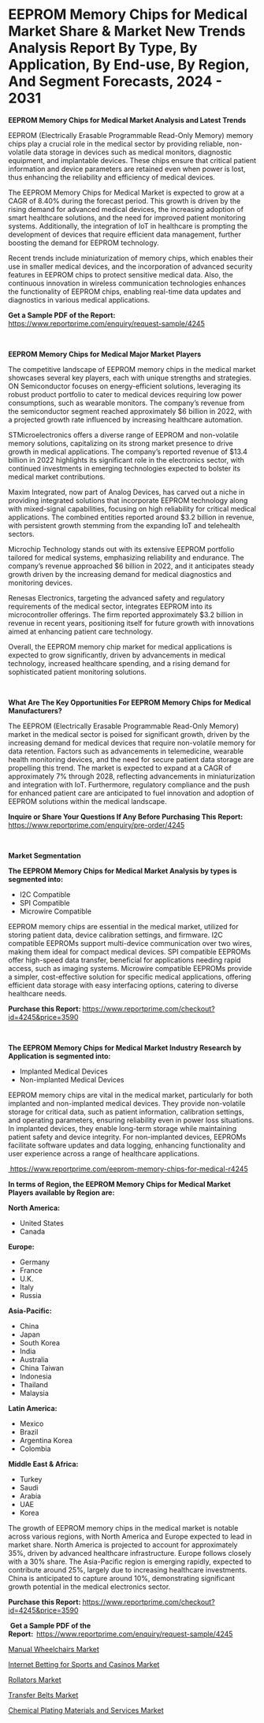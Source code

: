 <p><h1>EEPROM Memory Chips for Medical Market Share & Market New Trends Analysis Report By Type, By Application, By End-use, By Region, And Segment Forecasts, 2024 - 2031</h1></p><p><strong>EEPROM Memory Chips for Medical Market Analysis and Latest Trends</strong></p>
<p><p>EEPROM (Electrically Erasable Programmable Read-Only Memory) memory chips play a crucial role in the medical sector by providing reliable, non-volatile data storage in devices such as medical monitors, diagnostic equipment, and implantable devices. These chips ensure that critical patient information and device parameters are retained even when power is lost, thus enhancing the reliability and efficiency of medical devices.</p><p>The EEPROM Memory Chips for Medical Market is expected to grow at a CAGR of 8.40% during the forecast period. This growth is driven by the rising demand for advanced medical devices, the increasing adoption of smart healthcare solutions, and the need for improved patient monitoring systems. Additionally, the integration of IoT in healthcare is prompting the development of devices that require efficient data management, further boosting the demand for EEPROM technology.</p><p>Recent trends include miniaturization of memory chips, which enables their use in smaller medical devices, and the incorporation of advanced security features in EEPROM chips to protect sensitive medical data. Also, the continuous innovation in wireless communication technologies enhances the functionality of EEPROM chips, enabling real-time data updates and diagnostics in various medical applications.</p></p>
<p><strong>Get a Sample PDF of the Report:&nbsp;</strong> <a href="https://www.reportprime.com/enquiry/request-sample/4245?utm_campaign=1835&utm_medium=2&utm_source=Github&utm_content=ia&utm_term=27112024&utm_id=eeprom-memory-chips-for-medical">https://www.reportprime.com/enquiry/request-sample/4245</a></p>
<p>&nbsp;</p>
<p><strong>EEPROM Memory Chips for Medical Major Market Players</strong></p>
<p><p>The competitive landscape of EEPROM memory chips in the medical market showcases several key players, each with unique strengths and strategies. ON Semiconductor focuses on energy-efficient solutions, leveraging its robust product portfolio to cater to medical devices requiring low power consumptions, such as wearable monitors. The company’s revenue from the semiconductor segment reached approximately $6 billion in 2022, with a projected growth rate influenced by increasing healthcare automation.</p><p>STMicroelectronics offers a diverse range of EEPROM and non-volatile memory solutions, capitalizing on its strong market presence to drive growth in medical applications. The company’s reported revenue of $13.4 billion in 2022 highlights its significant role in the electronics sector, with continued investments in emerging technologies expected to bolster its medical market contributions.</p><p>Maxim Integrated, now part of Analog Devices, has carved out a niche in providing integrated solutions that incorporate EEPROM technology along with mixed-signal capabilities, focusing on high reliability for critical medical applications. The combined entities reported around $3.2 billion in revenue, with persistent growth stemming from the expanding IoT and telehealth sectors.</p><p>Microchip Technology stands out with its extensive EEPROM portfolio tailored for medical systems, emphasizing reliability and endurance. The company’s revenue approached $6 billion in 2022, and it anticipates steady growth driven by the increasing demand for medical diagnostics and monitoring devices.</p><p>Renesas Electronics, targeting the advanced safety and regulatory requirements of the medical sector, integrates EEPROM into its microcontroller offerings. The firm reported approximately $3.2 billion in revenue in recent years, positioning itself for future growth with innovations aimed at enhancing patient care technology.</p><p>Overall, the EEPROM memory chip market for medical applications is expected to grow significantly, driven by advancements in medical technology, increased healthcare spending, and a rising demand for sophisticated patient monitoring solutions.</p></p>
<p>&nbsp;</p>
<p><strong>What Are The Key Opportunities For EEPROM Memory Chips for Medical Manufacturers?</strong></p>
<p><p>The EEPROM (Electrically Erasable Programmable Read-Only Memory) market in the medical sector is poised for significant growth, driven by the increasing demand for medical devices that require non-volatile memory for data retention. Factors such as advancements in telemedicine, wearable health monitoring devices, and the need for secure patient data storage are propelling this trend. The market is expected to expand at a CAGR of approximately 7% through 2028, reflecting advancements in miniaturization and integration with IoT. Furthermore, regulatory compliance and the push for enhanced patient care are anticipated to fuel innovation and adoption of EEPROM solutions within the medical landscape.</p></p>
<p><strong>Inquire or Share Your Questions If Any Before Purchasing This Report:</strong> <a href="https://www.reportprime.com/enquiry/pre-order/4245?utm_campaign=1835&utm_medium=2&utm_source=Github&utm_content=ia&utm_term=27112024&utm_id=eeprom-memory-chips-for-medical">https://www.reportprime.com/enquiry/pre-order/4245</a></p>
<p>&nbsp;</p>
<p><strong>Market Segmentation</strong></p>
<p><strong>The EEPROM Memory Chips for Medical Market Analysis by types is segmented into:</strong></p>
<p><ul><li>I2C Compatible</li><li>SPI Compatible</li><li>Microwire Compatible</li></ul></p>
<p><p>EEPROM memory chips are essential in the medical market, utilized for storing patient data, device calibration settings, and firmware. I2C compatible EEPROMs support multi-device communication over two wires, making them ideal for compact medical devices. SPI compatible EEPROMs offer high-speed data transfer, beneficial for applications needing rapid access, such as imaging systems. Microwire compatible EEPROMs provide a simpler, cost-effective solution for specific medical applications, offering efficient data storage with easy interfacing options, catering to diverse healthcare needs.</p></p>
<p><strong>Purchase this Report:&nbsp;</strong><a href="https://www.reportprime.com/checkout?id=4245&price=3590&utm_campaign=1835&utm_medium=2&utm_source=Github&utm_content=ia&utm_term=27112024&utm_id=eeprom-memory-chips-for-medical">https://www.reportprime.com/checkout?id=4245&price=3590</a></p>
<p>&nbsp;</p>
<p><strong>The EEPROM Memory Chips for Medical Market Industry Research by Application is segmented into:</strong></p>
<p><ul><li>Implanted Medical Devices</li><li>Non-implanted Medical Devices</li></ul></p>
<p><p>EEPROM memory chips are vital in the medical market, particularly for both implanted and non-implanted medical devices. They provide non-volatile storage for critical data, such as patient information, calibration settings, and operating parameters, ensuring reliability even in power loss situations. In implanted devices, they enable long-term storage while maintaining patient safety and device integrity. For non-implanted devices, EEPROMs facilitate software updates and data logging, enhancing functionality and user experience across a range of healthcare applications.</p></p>
<p><a href="https://www.reportprime.com/eeprom-memory-chips-for-medical-r4245?utm_campaign=1835&utm_medium=2&utm_source=Github&utm_content=ia&utm_term=27112024&utm_id=eeprom-memory-chips-for-medical">&nbsp;https://www.reportprime.com/eeprom-memory-chips-for-medical-r4245</a></p>
<p><strong>In terms of Region, the EEPROM Memory Chips for Medical Market Players available by Region are:</strong></p>
<p>
    <p> <strong> North America: </strong>
        <ul>
            <li>United States</li>
            <li>Canada</li>
        </ul>
        </p> 
    <p> <strong> Europe: </strong>
        <ul>
            <li>Germany</li>
            <li>France</li>
            <li>U.K.</li>
            <li>Italy</li>
            <li>Russia</li>
        </ul>
        </p> 
    <p> <strong> Asia-Pacific: </strong>
        <ul>
            <li>China</li>
            <li>Japan</li>
            <li>South Korea</li>
            <li>India</li>
            <li>Australia</li>
            <li>China Taiwan</li>
            <li>Indonesia</li>
            <li>Thailand</li>
            <li>Malaysia</li>
        </ul>
        </p> 
    <p> <strong> Latin America: </strong>
        <ul>
            <li>Mexico</li>
            <li>Brazil</li>
            <li>Argentina Korea</li>
            <li>Colombia</li>
        </ul>
        </p> 
    <p> <strong> Middle East & Africa: </strong>
        <ul>
            <li>Turkey</li>
            <li>Saudi</li>
            <li>Arabia</li>
            <li>UAE</li>
            <li>Korea</li>
        </ul>
    </p>
    </p>
<p><p>The growth of EEPROM memory chips in the medical market is notable across various regions, with North America and Europe expected to lead in market share. North America is projected to account for approximately 35%, driven by advanced healthcare infrastructure. Europe follows closely with a 30% share. The Asia-Pacific region is emerging rapidly, expected to contribute around 25%, largely due to increasing healthcare investments. China is anticipated to capture around 10%, demonstrating significant growth potential in the medical electronics sector.</p></p>
<p><strong>Purchase this Report: </strong><a href="https://www.reportprime.com/checkout?id=4245&price=3590&utm_campaign=1835&utm_medium=2&utm_source=Github&utm_content=ia&utm_term=27112024&utm_id=eeprom-memory-chips-for-medical">https://www.reportprime.com/checkout?id=4245&price=3590</a></p>
<p>&nbsp;<strong>Get a Sample PDF of the Report:&nbsp;&nbsp;</strong><a href="https://www.reportprime.com/enquiry/request-sample/4245?utm_campaign=1835&utm_medium=2&utm_source=Github&utm_content=ia&utm_term=27112024&utm_id=eeprom-memory-chips-for-medical">https://www.reportprime.com/enquiry/request-sample/4245</a></p>
<p><strong></strong></p>
<p><p><a href="https://www.linkedin.com/pulse/global-manual-wheelchairs-market-research-report-industry-overview-e8v0e?utm_campaign=1835&utm_medium=2&utm_source=Github&utm_content=ia&utm_term=27112024&utm_id=eeprom-memory-chips-for-medical">Manual Wheelchairs Market</a></p><p><a href="https://issuu.com/reportprime-2/docs/internet-betting-for-sports-and-cas_0cccbfd34ae44a?utm_campaign=1835&utm_medium=2&utm_source=Github&utm_content=ia&utm_term=27112024&utm_id=eeprom-memory-chips-for-medical">Internet Betting for Sports and Casinos Market</a></p><p><a href="https://www.linkedin.com/pulse/61-cagr-forecast-therollators-market-from-2024-2031to-analyze-6dive?utm_campaign=1835&utm_medium=2&utm_source=Github&utm_content=ia&utm_term=27112024&utm_id=eeprom-memory-chips-for-medical">Rollators Market</a></p><p><a href="https://www.linkedin.com/pulse/transfer-belts-market-report-demographics-target-forecast-cagr-kixee?utm_campaign=1835&utm_medium=2&utm_source=Github&utm_content=ia&utm_term=27112024&utm_id=eeprom-memory-chips-for-medical">Transfer Belts Market</a></p><p><a href="https://issuu.com/reportprime-2/docs/chemical-plating-materials-and-serv_8641349c50aa92?utm_campaign=1835&utm_medium=2&utm_source=Github&utm_content=ia&utm_term=27112024&utm_id=eeprom-memory-chips-for-medical">Chemical Plating Materials and Services Market</a></p></p>